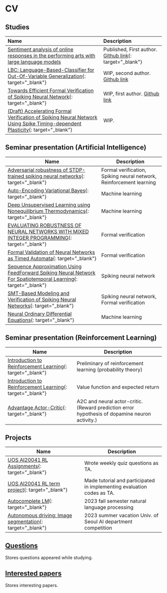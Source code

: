 # CV
## Studies
  
  | Name                                                                                                                                                                          | Description                                                                                                           |
  | :---------------------------------------------------------------------------------------------------------------------------------------------------------------------------- | :-------------------------------------------------------------------------------------------------------------------- |
  | [Sentiment analysis of online responses in the performing arts with large language models](https://www.sciencedirect.com/science/article/pii/S2405844023096652?via%3Dihub)    | Published, First author. [Github link](https://github.com/brseong/sentiment-analysis){: target="_blank"}              |
  | [LBC: Language-Based-Classifier for Out-Of-Variable Generalization](https://arxiv.org/abs/2408.10923){: target="_blank"}                                                      | WIP, second author. [Github link](https://github.com/ASDASDanonymous/Language-Based-Classifier-forOOV-Generalization) |
  | [Towards Efficient Formal Verification of Spiking Neural Network](https://arxiv.org/abs/2408.10900){: target="_blank"}                                                        | WIP, first author. [Github link](https://github.com/brseong/SNN-Verification-Optimization)                            |
  | [(Draft) Accelerating Formal Verification of Spiking Neural Network Using Spike Timing-dependent Plasticity](https://github.com/brseong/STDP-verification){: target="_blank"} | WIP.                                                                                                                  |

## Seminar presentation (Artificial Intelligence)
  
  | Name                                                                                                                                                                                                                                                                  | Description                                                         |
  | --------------------------------------------------------------------------------------------------------------------------------------------------------------------------------------------------------------------------------------------------------------------- | ------------------------------------------------------------------- |
  | [Adversarial robustness of STDP-trained spiking neural networks](seminar/artificial%20intelligence/Adversarial%20robustness%20of%20STDP-trained%20spiking%20neural%20networks.pdf){: target="_blank"}                                                                 | Formal verification, Spiking neural network, Reinforcement learning |
  | [Auto-Encoding Variational Bayes](seminar/artificial%20intelligence/Auto-Encoding%20Variational%20Bayes.pdf){: target="_blank"}                                                                                                                                       | Machine learning                                                    |
  | [Deep Unsupervised Learning using Nonequilibrium Thermodynamics](seminar/artificial%20intelligence/Deep%20Unsupervised%20Learning%20using%20Nonequilibrium%20Thermodynamics.pdf){: target="_blank"}                                                                   | Machine learning                                                    |
  | [EVALUATING ROBUSTNESS OF NEURAL NETWORKS WITH MIXED INTEGER PROGRAMMING](seminar/artificial%20intelligence/EVALUATING%20ROBUSTNESS%20OF%20NEURAL%20NETWORKS%20WITH%20MIXED%20INTEGER%20PROGRAMMING.pdf){: target="_blank"}                                           | Formal verification                                                 |
  | [Formal Validation of Neural Networks as Timed Automata](seminar/artificial%20intelligence/Formal%20Validation%20of%20Neural%20Networks%20as%20Timed%20Automata.pdf){: target="_blank"}                                                                               | Formal verification                                                 |
  | [Sequence Approximation Using FeedForward Spiking Neural Network For Spatiotemporal Learning](seminar/artificial%20intelligence/Sequence%20Approximation%20Using%20FeedForward%20Spiking%20Neural%20Network%20For%20Spatiotemporal%20Learning.pdf){: target="_blank"} | Spiking neural network                                              |
  | [SMT-Based Modeling and Verification of Spiking Neural Networks](seminar/artificial%20intelligence/SMT-Based%20Modeling%20and%20Verification%20of%20Spiking%20Neural%20Networks.pdf){: target="_blank"}                                                               | Spiking neural network, Formal verification                         |
  | [Neural Ordinary Differential Equations](seminar/artificial%20intelligence/Neural%20Ordinary%20Differential%20Equations.pdf){: target="_blank"}                                                                                                                       | Machine learning                                                    |

  
## Seminar presentation (Reinforcement Learning)
  
  | Name                                                                                                              | Description                                                                                    |
  | ----------------------------------------------------------------------------------------------------------------- | ---------------------------------------------------------------------------------------------- |
  | [Introduction to Reinforcement Learning](seminar/reinforcement%20learning/240509_RL.pdf){: target="_blank"}       | Preliminary of reinforcement learning (probability theory)                                     |
  | [Introduction to Reinforcement Learning](seminar/reinforcement%20learning/240520_RL.pdf){: target="_blank"}       | Value function and expected return                                                             |
  | [Advantage Actor-Critic](seminar/reinforcement%20learning/240710_Advantage%20Actor-Critic.pdf){: target="_blank"} | A2C and neural actor-critic. (Reward prediction error hypothesis of dopamine neuron activity.) |


## Projects

  | Name                                                                                                          | Description                                                            |
  | ------------------------------------------------------------------------------------------------------------- | ---------------------------------------------------------------------- |
  | [UOS AI20041 RL Assignments](https://github.com/singforai/RL_Public_Assignments/tree/main){: target="_blank"} | Wrote weekly quiz questions as TA.                                     |
  | [UOS AI20041 RL term project](https://github.com/UoS-CIDA-Lab/AI20041_CarRacing_Project){: target="_blank"}   | Made tutorial and participated in implementing evaluation codes as TA. |
  | [Autocomplete LM]([projects/AutocompleteLM/](https://github.com/brseong/AutocompleteLM)){: target="_blank"}   | 2023 fall semester natural language processing                         |
  | [Autonomous driving: Image segmentation](https://github.com/brseong/InternImage){: target="_blank"}           | 2023 summer vacation Univ. of Seoul AI department competition          |

## [Questions](_posts/questions.md)
Stores questions appeared while studying.

## [Interested papers](_posts/paper_list.md)
Stores interesting papers.
